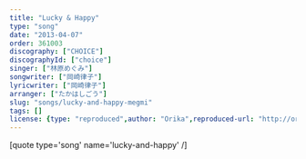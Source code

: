 ```yaml
---
title: "Lucky & Happy"
type: "song"
date: "2013-04-07"
order: 361003
discography: ["CHOICE"]
discographyId: ["choice"]
singer: ["林原めぐみ"]
songwriter: ["岡崎律子"]
lyricwriter: ["岡崎律子"]
arranger: ["たかはしごう"]
slug: "songs/lucky-and-happy-megmi"
tags: []
license: {type: "reproduced",author: "Orika",reproduced-url: "http://orikamushi.myweb.hinet.net",reproduced-website: "織歌蟲"}
---
```


\[quote type='song' name='lucky-and-happy' /\]
